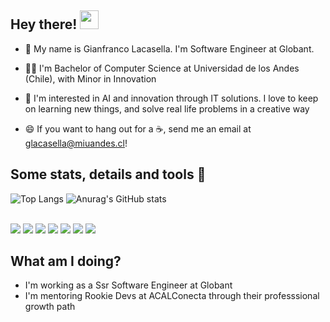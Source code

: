 
## Hey there! <img src="https://raw.githubusercontent.com/MartinHeinz/MartinHeinz/master/wave.gif" width="30px">

* 🙋 My name is Gianfranco Lacasella. I'm Software Engineer at Globant.

* 👨‍🎓 I'm Bachelor of Computer Science at Universidad de los Andes (Chile), with Minor in Innovation

* :brain: I'm interested in AI and innovation through IT solutions. I love to keep on learning new things, and solve real life problems in a creative way

* :smile: If you want to hang out for a :coffee:, send me an email at glacasella@miuandes.cl!

## Some stats, details and tools 🔧
![Top Langs](https://github-readme-stats.vercel.app/api/top-langs/?username=glacasellaUANDES&layout=compact&theme=tokyonight&langs_count=10)
![Anurag's GitHub stats](https://github-readme-stats.vercel.app/api?username=glacasellaUANDES&count_private=true&show_icons=true&theme=tokyonight)
<br>
<br>



![](https://img.shields.io/badge/OS-Linux-informational?style=flat&logo=linux&logoColor=white&color=2bbc8a)
![](https://img.shields.io/badge/Shell-Bash-informational?style=flat&logo=GNU-Bash&logoColor=white&color=2bbc8a)
![](https://img.shields.io/badge/Database-PostgreSQL-informational?style=flat&logo=PostgreSQL&logoColor=white&color=2bbc8a)
![](https://img.shields.io/badge/Database-MySQL-informational?style=flat&logo=MySQL&logoColor=white&color=2bbc8a)
![](https://img.shields.io/badge/Database-MongoDB-informational?style=flat&logo=MongoDB&logoColor=white&color=2bbc8a)
![](https://img.shields.io/badge/Tools-AWS-informational?style=flat&logo=Amazon-AWS&logoColor=white&color=2bbc8a)
![](https://img.shields.io/badge/Tools-DigitalOcean-informational?style=flat&logo=DigitalOcean&Color=white&color=2bbc8a)


## What am I doing?
- I'm working as a Ssr Software Engineer at Globant
- I'm mentoring Rookie Devs at ACALConecta through their professsional growth path
